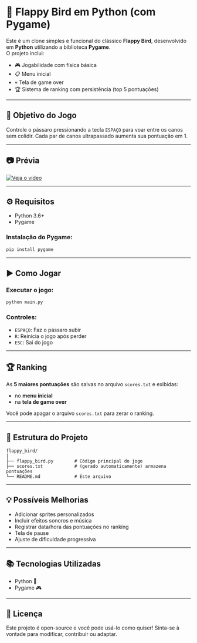 # 🐤 Flappy Bird em Python (com Pygame)

Este é um clone simples e funcional do clássico **Flappy Bird**, desenvolvido em **Python** utilizando a biblioteca **Pygame**.  
O projeto inclui:
- 🎮 Jogabilidade com física básica
- 📋 Menu inicial
- 💀 Tela de game over
- 🏆 Sistema de ranking com persistência (top 5 pontuações)

---

## 🎯 Objetivo do Jogo

Controle o pássaro pressionando a tecla `ESPAÇO` para voar entre os canos sem colidir. Cada par de canos ultrapassado aumenta sua pontuação em 1.

---

## 📷 Prévia

[![Veja o vídeo](https://img.youtube.com/vi/dF1forpMViw/0.jpg)](https://youtu.be/dF1forpMViw)


---

## ⚙️ Requisitos

- Python 3.6+
- Pygame

### Instalação do Pygame:
```bash
pip install pygame
````

---

## ▶️ Como Jogar

### Executar o jogo:

```bash
python main.py
```

### Controles:

* `ESPAÇO`: Faz o pássaro subir
* `R`: Reinicia o jogo após perder
* `ESC`: Sai do jogo

---

## 🏆 Ranking

As **5 maiores pontuações** são salvas no arquivo `scores.txt` e exibidas:

* no **menu inicial**
* na **tela de game over**

Você pode apagar o arquivo `scores.txt` para zerar o ranking.

---

## 📁 Estrutura do Projeto

```
flappy_bird/
│
├── flappy_bird.py        # Código principal do jogo
├── scores.txt            # (gerado automaticamente) armazena pontuações
└── README.md             # Este arquivo
```

---

## 💡 Possíveis Melhorias

* Adicionar sprites personalizados
* Incluir efeitos sonoros e música
* Registrar data/hora das pontuações no ranking
* Tela de pause
* Ajuste de dificuldade progressiva

---

## 📚 Tecnologias Utilizadas

* Python 🐍
* Pygame 🎮

---

## 📄 Licença

Este projeto é open-source e você pode usá-lo como quiser!
Sinta-se à vontade para modificar, contribuir ou adaptar.
